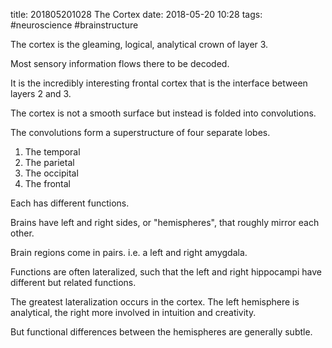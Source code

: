 title: 201805201028 The Cortex
date: 2018-05-20 10:28
tags: #neuroscience #brainstructure

The cortex is the gleaming, logical, analytical crown of layer 3.

Most sensory information flows there to be decoded.

It is the incredibly interesting frontal cortex that is the interface between layers 2 and 3.


The cortex is not a smooth surface but instead is folded into convolutions.

The convolutions form a superstructure of four separate lobes.

1. The temporal
2. The parietal
3. The occipital
4. The frontal

Each has different functions.

Brains have left and right sides, or "hemispheres", that roughly mirror each other.

Brain regions come in pairs. i.e. a left and right amygdala.

Functions are often lateralized, such that the left and right hippocampi have different but related functions.

The greatest lateralization occurs in the cortex. The left hemisphere is analytical, the right more involved in intuition and creativity.

But functional differences between the hemispheres are generally subtle.
